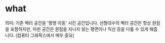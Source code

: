 # what 

의미: 기존 벡터 공간을 '평행 이동' 시킨 공간입니다. 선형대수의 벡터 공간은 항상 원점을 포함하지만, 아핀 공간은 원점을 지나지 않는 평면이나 직선 등을 다룰 수 있게 해줍니다. (컴퓨터 그래픽스에서 매우 중요)